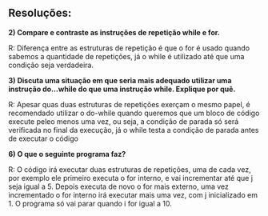 ## Resoluções: 

**2) Compare e contraste as instruções de repetição while e for.**

R: Diferença entre as estruturas de repetição é que o for é usado quando sabemos a quantidade de repetições, já o while é utilizado até que uma condição seja verdadeira.

**3) Discuta uma situação em que seria mais adequado utilizar uma instrução do...while do que uma instrução while. Explique por quê.**

R: Apesar quas duas estruturas de repetições exerçam o mesmo papel, é recomendado utilizar o do-while quando queremos que um bloco de código execute peleo menos uma vez, ou seja, a condição de parada só será verificada no final da execução, já o while testa a condição de parada antes de executar o código

**6) O que o seguinte programa faz?**

R: O código irá executar duas estruturas de repetições, uma de cada vez, por exemplo ele primeiro executa o for interno, e vai incrementar até que j seja igual a 5. Depois executa de novo o for mais externo, uma vez incrementado o for interno irá executar mais uma vez, com j inicializado em 1. O programa só vai parar quando i for igual a 10.
